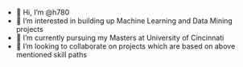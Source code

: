 - 👋 Hi, I’m @h780
- 👀 I’m interested in building up Machine Learning and Data Mining projects
- 🌱 I’m currently pursuing my Masters at University of Cincinnati
- 💞️ I’m looking to collaborate on projects which are based on above mentioned skill paths

<!---
h780/h780 is a ✨ special ✨ repository because its `README.md` (this file) appears on your GitHub profile.
You can click the Preview link to take a look at your changes.
--->

